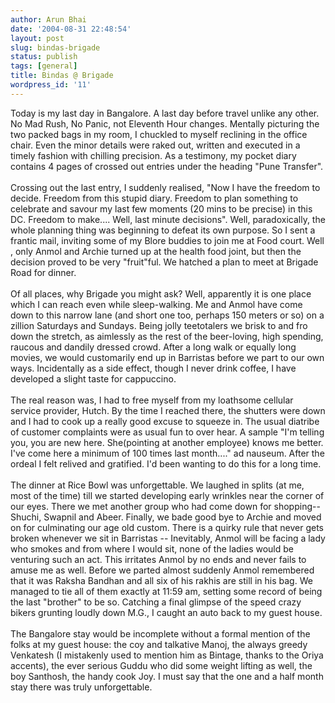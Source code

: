 ```yaml
---
author: Arun Bhai
date: '2004-08-31 22:48:54'
layout: post
slug: bindas-brigade
status: publish
tags: [general]
title: Bindas @ Brigade
wordpress_id: '11'
---
```


Today is my last day in Bangalore. A last day before travel unlike any other. No Mad Rush, No Panic, not Eleventh Hour changes. Mentally picturing the two packed bags in my room, I chuckled to myself reclining in the office chair. Even the minor details were raked out, written and executed in a timely fashion with chilling precision. As a testimony, my pocket diary contains 4 pages of crossed out entries under the heading "Pune Transfer".<br /><br />Crossing out the last entry, I suddenly realised, "Now I have the freedom to decide. Freedom from this stupid diary. Freedom to plan something to celebrate and savour my last few moments (20 mins to be precise) in this DC. Freedom to make.... Well, last minute decisions". Well, paradoxically, the whole planning thing was beginning to defeat its own purpose. So I sent a frantic mail, inviting some of my Blore buddies to join me at Food court. Well , only Anmol and Archie turned up at the health food joint, but then the decision proved to be very "fruit"ful. We hatched a plan to meet at Brigade Road for dinner.<br /><br />Of all places, why Brigade you might ask? Well, apparently it is one place which I can reach even while sleep-walking. Me and Anmol have come down to this narrow lane (and short one too, perhaps 150 meters or so) on a zillion Saturdays and Sundays. Being jolly teetotalers we brisk to and fro down the stretch, as aimlessly as the rest of the beer-loving, high spending, raucous and dandily dressed crowd. After a long walk or equally long movies, we would customarily end up in Barristas before we part to our own ways. Incidentally as a side effect, though I never drink coffee, I have developed a slight taste for cappuccino.<br /><br />The real reason was, I had to free myself from my loathsome cellular service provider, Hutch. By the time I reached there, the shutters were down and I had to cook up a really good excuse to squeeze in. The usual diatribe of customer complaints were as usual fun to over hear. A sample "I'm telling you, you are new here. She(pointing at another employee) knows me better. I've come here a minimum of 100 times last month...." ad nauseum. After the ordeal I felt relived and gratified. I'd been wanting to do this for a long time.<br /><br />The dinner at Rice Bowl was unforgettable. We laughed in splits (at me, most of the time) till we started developing early wrinkles near the corner of our eyes. There we met another group who had come down for shopping-- Shuchi, Swapnil and Abeer. Finally, we bade good bye to Archie and moved on for culminating our age old custom. There is a quirky rule that never gets broken whenever we sit in Barristas -- Inevitably, Anmol will be facing a lady who smokes and from where I would sit, none of the ladies would be venturing such an act. This irritates Anmol by no ends and never fails to amuse me as well. Before we parted almost suddenly Anmol remembered that it was Raksha Bandhan and all six of his rakhis are still in his bag. We managed to tie all of them exactly at 11:59 am, setting some record of being the last "brother" to be so. Catching a final glimpse of the speed crazy bikers grunting loudly down M.G., I caught an auto back to my guest house.<br /><br />The Bangalore stay would be incomplete without a formal mention of the folks at my guest house: the coy and talkative Manoj, the always greedy Venkatesh (I mistakenly used to mention him as Bintage, thanks to the Oriya accents), the ever serious Guddu who did some weight lifting as well, the boy Santhosh, the handy cook Joy. I must say that the one and a half month stay there was truly unforgettable.<br /><br />
